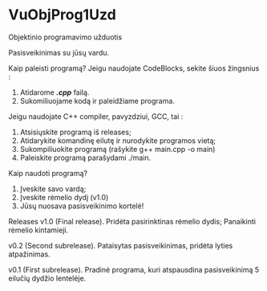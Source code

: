 # VuObjProg1Uzd
Objektinio programavimo užduotis

Pasisveikinimas su jūsų vardu.

Kaip paleisti programą?
Jeigu naudojate CodeBlocks, sekite šiuos žingsnius : 
1. Atidarome ***.cpp*** failą.
2. Sukomiliuojame kodą ir paleidžiame programa.

Jeigu naudojate C++ compiler, pavyzdziui, GCC, tai :
1. Atsisiųskite programą iš releases;
2. Atidarykite komandinę eilutę ir nurodykite programos vietą;
3. Sukompiliuokite programą (rašykite g++ main.cpp -o main)
4. Paleiskite programą parašydami ./main.

Kaip naudoti programą?
1. Įveskite savo vardą;
2. Įveskite rėmelio dydį (v1.0)
3. Jūsų nuosava pasisveikinimo kortelė!

Releases
v1.0 (Final release).
Pridėta pasirinktinas rėmelio dydis;
Panaikinti rėmelio kintamieji.

v0.2 (Second subrelease).
Pataisytas pasisveikinimas, pridėta lyties atpažinimas.

v0.1 (First subrelease).
Pradinė programa, kuri atspausdina pasisveikinimą 5 eilučių dydžio lentelėje.
